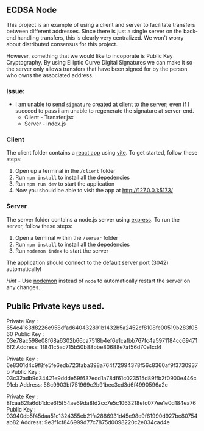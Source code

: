 ## ECDSA Node

This project is an example of using a client and server to facilitate transfers between different addresses. Since there is just a single server on the back-end handling transfers, this is clearly very centralized. We won't worry about distributed consensus for this project.

However, something that we would like to incoporate is Public Key Cryptography. By using Elliptic Curve Digital Signatures we can make it so the server only allows transfers that have been signed for by the person who owns the associated address.

### Issue: 
- I am unable to send `signature` created at client to the server; even if I succeed to pass i am unable to regenerate the signature at server-end.
  - Client - Transfer.jsx
  - Server - index.js

### Client

The client folder contains a [react app](https://reactjs.org/) using [vite](https://vitejs.dev/). To get started, follow these steps:

1. Open up a terminal in the `/client` folder
2. Run `npm install` to install all the depedencies
3. Run `npm run dev` to start the application 
4. Now you should be able to visit the app at http://127.0.0.1:5173/

### Server

The server folder contains a node.js server using [express](https://expressjs.com/). To run the server, follow these steps:

1. Open a terminal within the `/server` folder 
2. Run `npm install` to install all the depedencies 
3. Run `nodemon index` to start the server 

The application should connect to the default server port (3042) automatically! 

_Hint_ - Use [nodemon](https://www.npmjs.com/package/nodemon) instead of `node` to automatically restart the server on any changes.


## Public Private keys used.
Private Key : 654c4163d8226e958dfad640432891b1432b5a2452cf8108fe00519b283f0560
Public Key  : 03e78ac598e08f68a6302b66ca7518b4ef6e1cafbb767fc4a5971184cc694716f2
Address: 1f841c5ac715b50b88bbe80688e7af56d70e1cd4


Private Key : 6e8301d4c9f8fe5fe6edb723faba398a764f72994378f56c8360af9f3730937b
Public Key  : 03c32adb9d34421e9ddde59f637edd1a78df61c023515d89ffb2f0900e446c91eb
Address: 56c9903bf751969c2b91bec3cd3d6f4990596a2e


Private Key : 8fcaa62fa6db1dce6f5f54ae69da8fd2cc7e5c1063218efc077ee1e0d184ea76 
Public Key  : 03940db5f45daa51c1324355eb21fa2886931d45e98e9f61990d927bc80754ab82
Address: 9e3f1cf846999d77c7875d0098220c2e034cad4e
